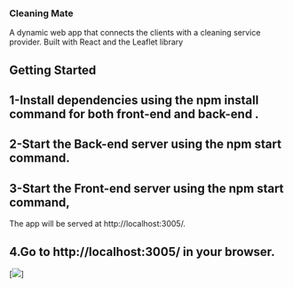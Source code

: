 ### Cleaning Mate
A dynamic web app that connects the clients with a cleaning service provider. Built with React and the Leaflet library

## Getting Started

## 1-Install dependencies using the npm install command for both front-end and back-end .

## 2-Start the Back-end server using the npm start command.
## 3-Start the Front-end server using the npm start command,
The app will be served at http://localhost:3005/.
## 4.Go to http://localhost:3005/ in your browser.


[![](https://youtu.be/mhYABjg0Kxg)]